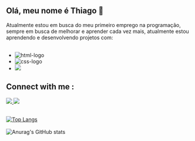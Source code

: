 ## Olá, meu nome é Thiago :rocket:

Atualmente estou em busca do meu primeiro emprego na programação, sempre em busca de melhorar e aprender cada vez mais, atualmente estou aprendendo e desenvolvendo projetos com:
<br>
<br>

- <img src="https://img.shields.io/badge/HTML5-E34F26?style=for-the-badge&logo=html5&logoColor=white" alt="html-logo" />
- <img src="https://img.shields.io/badge/CSS3-1572B6?style=for-the-badge&logo=css3&logoColor=white" alt="css-logo" />
- <img src="https://img.shields.io/badge/JavaScript-F7DF1E?style=for-the-badge&logo=javascript&logoColor=black" />

## Connect with me :

<a href="https://www.instagram.com/thiago_loiola_/" >
<img src="https://img.shields.io/badge/Instagram-E4405F?style=for-the-badge&logo=instagram&logoColor=white"> 

<a href="https://www.linkedin.com/in/thiago-loiola-546810130/" >
<img src="https://img.shields.io/badge/LinkedIn-0077B5?style=for-the-badge&logo=linkedin&logoColor=white"> 
<br>
<br>


[![Top Langs](https://github-readme-stats.vercel.app/api/top-langs/?username=ThiagoLoiola&layout=donut-vertical)](https://github.com/ThiagoLoiola/github-readme-stats) 
<br>
<br>
![Anurag's GitHub stats](https://github-readme-stats.vercel.app/api?username=ThiagoLoiola&show_icons=true&theme=transparent)

